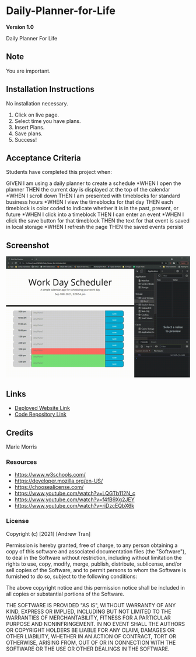 # Daily-Planner-for-Life

**Version 1.0**

Daily Planner For Life


## Note 
You are important.

## Installation Instructions
No installation necessary. 
1) Click on live page.
2) Select time you have plans.
3) Insert Plans.
4) Save plans.
4) Success!



## Acceptance Criteria
Students have completed this project when:

GIVEN I am using a daily planner to create a schedule
*WHEN I open the planner
THEN the current day is displayed at the top of the calendar
*WHEN I scroll down
THEN I am presented with timeblocks for standard business hours
*WHEN I view the timeblocks for that day
THEN each timeblock is color coded to indicate whether it is in the past, present, or future
*WHEN I click into a timeblock
THEN I can enter an event
*WHEN I click the save button for that timeblock
THEN the text for that event is saved in local storage
*WHEN I refresh the page
THEN the saved events persist




## Screenshot
![Planner Demo](Assets/plannerdemo.gif)


## Links
* [Deployed Website Link](https://andrewt11.github.io/QuizzyWebAPIzzy/)
* [Code Repository Link](https://github.com/AndrewT11/QuizzyWebAPIzzy)

## Credits
Marie Morris

### Resources

* https://www.w3schools.com/
* https://developer.mozilla.org/en-US/
* https://choosealicense.com/
* https://www.youtube.com/watch?v=LQGTb112N_c
* https://www.youtube.com/watch?v=f4fB9Xg2JEY
* https://www.youtube.com/watch?v=riDzcEQbX6k



### License
Copyright (c) [2021] [Andrew Tran]

Permission is hereby granted, free of charge, to any person obtaining a copy
of this software and associated documentation files (the "Software"), to deal
in the Software without restriction, including without limitation the rights
to use, copy, modify, merge, publish, distribute, sublicense, and/or sell
copies of the Software, and to permit persons to whom the Software is
furnished to do so, subject to the following conditions:

The above copyright notice and this permission notice shall be included in all
copies or substantial portions of the Software.

THE SOFTWARE IS PROVIDED "AS IS", WITHOUT WARRANTY OF ANY KIND, EXPRESS OR
IMPLIED, INCLUDING BUT NOT LIMITED TO THE WARRANTIES OF MERCHANTABILITY,
FITNESS FOR A PARTICULAR PURPOSE AND NONINFRINGEMENT. IN NO EVENT SHALL THE
AUTHORS OR COPYRIGHT HOLDERS BE LIABLE FOR ANY CLAIM, DAMAGES OR OTHER
LIABILITY, WHETHER IN AN ACTION OF CONTRACT, TORT OR OTHERWISE, ARISING FROM,
OUT OF OR IN CONNECTION WITH THE SOFTWARE OR THE USE OR OTHER DEALINGS IN THE
SOFTWARE.
